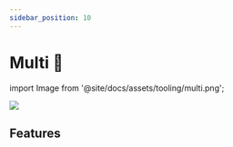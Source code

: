 ```yaml
---
sidebar_position: 10
---
```


# Multi 🚧

import Image from '@site/docs/assets/tooling/multi.png';

<div style={{textAlign: 'center'}}>
  <img src={Image} style={{width: "750px"}} />
</div>

## Features

